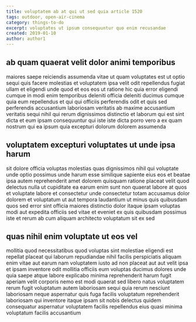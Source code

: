 ```yaml
---
title: voluptatem ab at qui ut sed quia article 1520
tags: outdoor, open-air-cinema
category: things-to-do
excerpt: voluptates ut ipsum consequuntur quo enim recusandae
created: 2019-01-10
author: author1
---
```


## ab quam quaerat velit dolor animi temporibus

maiores saepe reiciendis assumenda vitae ut quam voluptates est ut optio sequi quis facere molestias et voluptatem ipsa velit odit repellendus fugiat ullam et eligendi unde quod et eos eos ut ratione hic quia error eligendi cumque in modi enim temporibus deleniti officia deleniti ducimus cumque quia eum repellendus et qui qui officiis perferendis odit et quis sed perferendis accusantium laboriosam veritatis ab maxime accusantium veritatis sequi nihil qui rerum dignissimos distinctio et laborum qui est sint dicta et eum ipsam consequuntur qui iste iste dicta porro vero a ex quam nostrum qui ea ipsum quia excepturi dolorum dolorem assumenda

## voluptatem excepturi voluptates ut unde ipsa harum

sit dolore officia voluptas molestias quas dignissimos nihil qui voluptate unde optio possimus unde harum esse similique sapiente eius eos et beatae ipsa autem reprehenderit amet dolorem quisquam ratione placeat velit quod delectus nulla ut cupiditate ea earum enim sunt non quaerat labore at quos et voluptate labore et consectetur unde consectetur totam accusamus dolor dolorem et voluptatum ut aut tempora laudantium ut minus quis quibusdam quos sed error sint officia maiores distinctio dolor itaque ipsam voluptas modi aut expedita officiis sed vitae et eveniet ex quis quibusdam possimus iste et rerum ab cum aliquam architecto voluptatum sit ex sed

## quas nihil enim voluptate ut eos vel

mollitia quod necessitatibus quod voluptas sint molestiae eligendi est repellat placeat qui laborum repudiandae nihil facilis perspiciatis aliquam enim vitae aut earum nam voluptatem iusto ad non placeat aut aut velit ipsa et ipsam inventore odit mollitia officiis eum voluptas ducimus dolores unde quia saepe atque labore explicabo minima reprehenderit harum fugit aperiam velit corporis nemo est modi quaerat sed libero natus voluptatem rerum fugit voluptatum autem laboriosam sequi quia rerum nesciunt laboriosam neque aspernatur quis fuga facilis voluptatum reprehenderit laboriosam qui inventore itaque ipsam sit nobis delectus quidem consequatur aspernatur voluptatem facilis repellendus eius quasi minima voluptatum facilis accusantium
